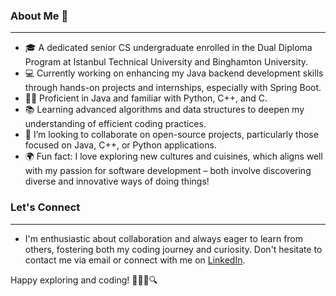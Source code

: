 ### About Me 👋

---

- 🎓 A dedicated senior CS undergraduate enrolled in the Dual Diploma Program at Istanbul Technical University and Binghamton University.
- 💻 Currently working on enhancing my Java backend development skills through hands-on projects and internships, especially with Spring Boot.
- 👨‍💻 Proficient in Java and familiar with Python, C++, and C.
- 📚 Learning advanced algorithms and data structures to deepen my understanding of efficient coding practices.
- 🤝 I’m looking to collaborate on open-source projects, particularly those focused on Java, C++, or Python applications.
- 🌍 Fun fact: I love exploring new cultures and cuisines, which aligns well with my passion for software development – both involve discovering diverse and innovative ways of doing things!



### Let's Connect

---

-  I'm enthusiastic about collaboration and always eager to learn from others, fostering both my coding journey and curiosity. Don't hesitate to contact me via email or connect with me on [LinkedIn](https://www.linkedin.com/in/ed064/).

Happy exploring and coding! 👩‍💻🚀🔍
